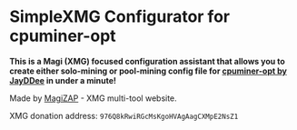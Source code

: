 # SimpleXMG Configurator for cpuminer-opt
**This is a Magi (XMG) focused configuration assistant that allows you to create either solo-mining or pool-mining config file for [cpuminer-opt by JayDDee](https://github.com/JayDDee/cpuminer-opt) in under a minute!**

Made by [MagiZAP](https://www.magizap.com) - XMG multi-tool website.

XMG donation address: `976Q8kRwiRGcMsKgoHVAgAagCXMpE2NsZ1`

